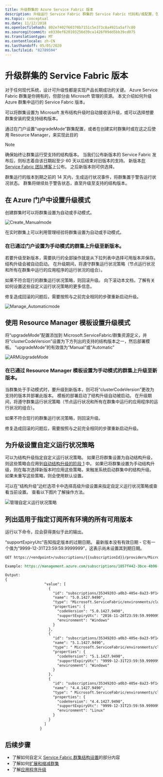 ```yaml
---
title: 升级群集的 Azure Service Fabric 版本
description: 升级运行 Service Fabric 群集的 Service Fabric 代码和/或配置，包括设置群集更新模式、升级证书、添加应用程序端口、执行操作系统修补，等等。 执行升级时你会预料到哪种结果？
ms.topic: conceptual
ms.date: 11/12/2018
ms.openlocfilehash: 802e7402f60370b7151c5e373c8a4921a5af7c80
ms.sourcegitcommit: e0330ef620103256d39ca1426f09dd5bb39cd075
ms.translationtype: MT
ms.contentlocale: zh-CN
ms.lasthandoff: 05/05/2020
ms.locfileid: "82789594"
---
```

# <a name="upgrade-the-service-fabric-version-of-a-cluster"></a>升级群集的 Service Fabric 版本

对于任何现代系统，设计可升级性都是实现产品长期成功的关键。 Azure Service Fabric 群集是你拥有的，但部分由 Microsoft 管理的资源。 本文介绍如何升级 Azure 群集中运行的 Service Fabric 版本。

可以将群集设置为 Microsoft 发布结构升级时自动接收该升级，或可以选择想要群集安装的受支持结构版本。

通过在门户设置“upgradeMode”群集配置，或者在创建实时群集时或在这之后使用 Resource Manager，来实现此目的 

> [!NOTE]
> 确保始终让群集运行受支持的结构版本。 当我们公布新版本的 Service Fabric 发布后，则标志着自该日期起至少 60 天以后结束对旧版本的支持。 新版本[在 Service Fabric 团队博客](https://blogs.msdn.microsoft.com/azureservicefabric/)上公布。 之后新版本则可供选择。 
> 
> 

群集运行的版本到期之前的 14 天内，生成运行状况事件，将群集置于警告运行状况状态。 群集将继续处于警告状态，直至升级至支持的结构版本。

## <a name="set-the-upgrade-mode-in-the-azure-portal"></a>在 Azure 门户中设置升级模式
创建群集时可以将群集设置为自动或手动模式。

![Create_Manualmode][Create_Manualmode]

在实时群集上可以利用管理经验将群集设置为自动或手动模式。 

### <a name="upgrading-to-a-new-version-on-a-cluster-that-is-set-to-manual-mode-via-portal"></a>在已通过门户设置为手动模式的群集上升级至新版本。
若要升级至新版本，需要执行的全部操作就是从下拉列表中选择可用版本并保存。 结构升级会被自动启动。 在升级期间，将遵守群集运行状况策略（节点运行状况和所有在群集中运行的应用程序的运行状况的组合）。

如果不符合现行的群集运行状况策略，则回滚升级。 向下滚动本文档，了解有关如何设置这些自定义运行状况策略的更多信息。 

修复造成回滚的问题后，需要按照与之前完全相同的步骤重新启动升级。

![Manage_Automaticmode][Manage_Automaticmode]

## <a name="set-the-upgrade-mode-using-a-resource-manager-template"></a>使用 Resource Manager 模板设置升级模式
将“upgradeMode”配置添加到 Microsoft.ServiceFabric/群集资源定义，并将“clusterCodeVersion”设置为下方列出的支持的结构版本之一，然后部署模板。 “upgradeMode”的有效值为“Manual”或“Automatic”

![ARMUpgradeMode][ARMUpgradeMode]

### <a name="upgrading-to-a-new-version-on-a-cluster-that-is-set-to-manual-mode-via-a-resource-manager-template"></a>在已通过 Resource Manager 模板设置为手动模式的群集上升级至新版本。
当群集处于手动模式时，要升级到新版本，则可将“clusterCodeVersion”更改为支持的版本并部署此版本。 模板的部署启动了结构升级自动被启动。 在升级期间，将遵守群集运行状况策略（节点运行状况和所有在群集中运行的应用程序的运行状况的组合）。

如果不符合现行的群集运行状况策略，则回滚升级。  

修复造成回滚的问题后，需要按照与之前完全相同的步骤重新启动升级。

## <a name="set-custom-health-polices-for-upgrades"></a>为升级设置自定义运行状况策略
可以为结构升级指定自定义运行状况策略。 如果已将群集设置为自动结构升级，则这些策略会应用到[自动结构升级的阶段 1](service-fabric-cluster-upgrade.md#fabric-upgrade-behavior-during-automatic-upgrades) 中。
如果已将群集设置为手动结构升级，则在每次选择新版本时应用这些策略，来触发系统启动群集中的结构升级。 如果未重写这些策略，则会使用默认设置。

可以在“结构升级”边栏选项卡中选择高级升级设置来指定自定义运行状况策略或查看当前设置。 查看以下图片了解操作方法。 

![管理自定义运行状况策略][HealthPolices]

## <a name="list-all-available-versions-for-all-environments-for-a-given-subscription"></a>列出适用于指定订阅所有环境的所有可用版本
运行以下命令，应会获得类似于此的输出。

“supportExpiryUtc”告知指定版本的过期日期。 最新版本没有有效日期 - 它有一个值为“9999-12-31T23:59:59.9999999”，这表示尚未设置其到期日期。

```REST
GET https://<endpoint>/subscriptions/{{subscriptionId}}/providers/Microsoft.ServiceFabric/locations/{{location}}/clusterVersions?api-version=2016-09-01

Example: https://management.azure.com/subscriptions/1857f442-3bce-4b96-ad95-627f76437a67/providers/Microsoft.ServiceFabric/locations/eastus/clusterVersions?api-version=2016-09-01

Output:
{
                  "value": [
                    {
                      "id": "subscriptions/35349203-a0b3-405e-8a23-9f1450984307/providers/Microsoft.ServiceFabric/environments/Windows/clusterVersions/5.0.1427.9490",
                      "name": "5.0.1427.9490",
                      "type": "Microsoft.ServiceFabric/environments/clusterVersions",
                      "properties": {
                        "codeVersion": "5.0.1427.9490",
                        "supportExpiryUtc": "2016-11-26T23:59:59.9999999",
                        "environment": "Windows"
                      }
                    },
                    {
                      "id": "subscriptions/35349203-a0b3-405e-8a23-9f1450984307/providers/Microsoft.ServiceFabric/environments/Windows/clusterVersions/4.0.1427.9490",
                      "name": "5.1.1427.9490",
                      "type": " Microsoft.ServiceFabric/environments/clusterVersions",
                      "properties": {
                        "codeVersion": "5.1.1427.9490",
                        "supportExpiryUtc": "9999-12-31T23:59:59.9999999",
                        "environment": "Windows"
                      }
                    },
                    {
                      "id": "subscriptions/35349203-a0b3-405e-8a23-9f1450984307/providers/Microsoft.ServiceFabric/environments/Windows/clusterVersions/4.4.1427.9490",
                      "name": "4.4.1427.9490",
                      "type": " Microsoft.ServiceFabric/environments/clusterVersions",
                      "properties": {
                        "codeVersion": "4.4.1427.9490",
                        "supportExpiryUtc": "9999-12-31T23:59:59.9999999",
                        "environment": "Linux"
                      }
                    }
                  ]
                }
```

## <a name="next-steps"></a>后续步骤
* 了解如何自定义 [Service Fabric 群集结构设置](service-fabric-cluster-fabric-settings.md)的部分内容
* 了解如何[扩展和缩减群集](service-fabric-cluster-scale-in-out.md)
* 了解[应用程序升级](service-fabric-application-upgrade.md)

<!--Image references-->
[CertificateUpgrade]: ./media/service-fabric-cluster-upgrade/CertificateUpgrade2.png
[AddingProbes]: ./media/service-fabric-cluster-upgrade/addingProbes2.PNG
[AddingLBRules]: ./media/service-fabric-cluster-upgrade/addingLBRules.png
[HealthPolices]: ./media/service-fabric-cluster-upgrade/Manage_AutomodeWadvSettings.PNG
[ARMUpgradeMode]: ./media/service-fabric-cluster-upgrade/ARMUpgradeMode.PNG
[Create_Manualmode]: ./media/service-fabric-cluster-upgrade/Create_Manualmode.PNG
[Manage_Automaticmode]: ./media/service-fabric-cluster-upgrade/Manage_Automaticmode.PNG
